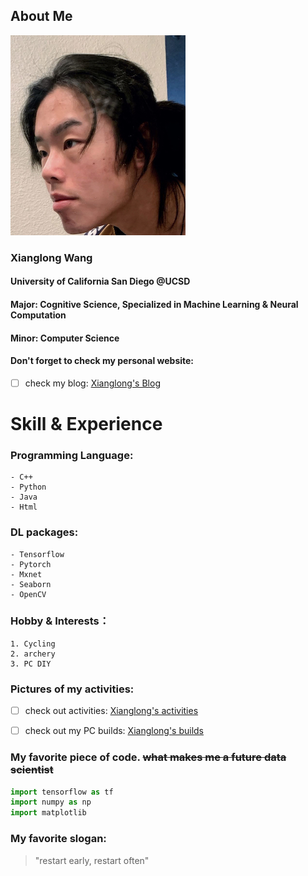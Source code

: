## About Me
![me](/me.jpg)  
### Xianglong Wang 
#### University of California San Diego **@UCSD**  
#### Major: Cognitive Science, Specialized in Machine Learning & Neural Computation  
#### Minor: Computer Science 

#### Don't forget to check my personal website: 
- [ ] check my blog: [Xianglong's Blog](https://xiw019.com)  

# Skill & Experience  
### Programming Language: 
    - C++ 
    - Python 
    - Java 
    - Html  
     
### DL packages: 
    - Tensorflow 
    - Pytorch 
    - Mxnet 
    - Seaborn 
    - OpenCV

### Hobby & Interests：
    1. Cycling
    2. archery 
    3. PC DIY  
    
### Pictures of my activities: 
- [ ] check out activities:  [Xianglong's activities](/atheletic_activities.md)  
- [ ] check out my PC builds: [Xianglong's builds](/builds.md) 

  
### My favorite piece of code. ~~what makes me a future data scientist~~
```python
import tensorflow as tf
import numpy as np
import matplotlib
```
### My favorite slogan:
> "restart early, restart often"  


